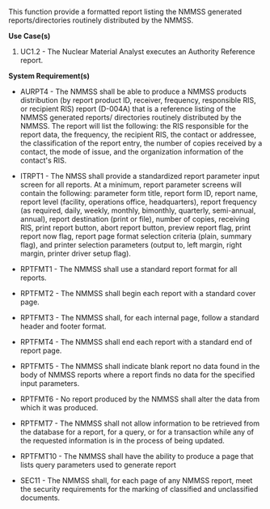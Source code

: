 This function provide a formatted report listing the NMMSS generated
reports/directories routinely distributed by the NMMSS.

**Use Case(s)**

1. UC1.2 - The Nuclear Material Analyst executes an Authority Reference report.

**System Requirement(s)**

- AURPT4 - The NMMSS shall be able to produce a NMMSS products distribution (by report product ID, receiver, frequency, responsible RIS, or recipient RIS) report (D-004A) that is a reference listing of the NMMSS generated reports/ directories routinely distributed by the NMMSS. The report will list the following: the RIS responsible for the report data, the frequency, the recipient RIS, the contact or addressee, the classification of the report entry, the number of copies received by a contact, the mode of issue, and the organization information of the contact's RIS.

- ITRPT1 - The NMSS shall provide a standardized report parameter input screen for all reports. At a minimum, report parameter screens will contain the following: parameter form title, report form ID, report name, report level (facility, operations office, headquarters), report frequency (as required, daily, weekly, monthly, bimonthly, quarterly, semi-annual, annual), report destination (print or file), number of copies, receiving RIS, print report button, abort report button, preview report flag, print report now flag, report page format selection criteria (plain, summary flag), and printer selection parameters (output to, left margin, right margin, printer driver setup flag).

- RPTFMT1 - The NMMSS shall use a standard report format for all reports.

- RPTFMT2 - The NMMSS shall begin each report with a standard cover page.

- RPTFMT3 - The NMMSS shall, for each internal page, follow a standard header and footer format.

- RPTFMT4 - The NMMSS shall end each report with a standard end of report page.

- RPTFMT5 - The NMMSS shall indicate blank report no data found in the body of NMMSS reports where a report finds no data for the specified input parameters.

- RPTFMT6 - No report produced by the NMMSS shall alter the data from which it was produced.

- RPTFMT7 - The NMMSS shall not allow information to be retrieved from the database for a report, for a query, or for a transaction while any of the requested information is in the process of being updated.

- RPTFMT10 - The NMMSS shall have the ability to produce a page that lists query parameters used to generate report

- SEC11 - The NMMSS shall, for each page of any NMMSS report, meet the security requirements for the marking of classified and unclassified documents.